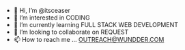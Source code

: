 - 👋 Hi, I’m @itsceaser
- 👀 I’m interested in CODING
- 🌱 I’m currently learning FULL STACK WEB DEVELOPMENT
- 💞️ I’m looking to collaborate on REQUEST
- 📫 How to reach me ... OUTREACH@WUNDDER.COM

<!---
itsceaser/itsceaser is a ✨ special ✨ repository because its `README.md` (this file) appears on your GitHub profile.
You can click the Preview link to take a look at your changes.
--->
